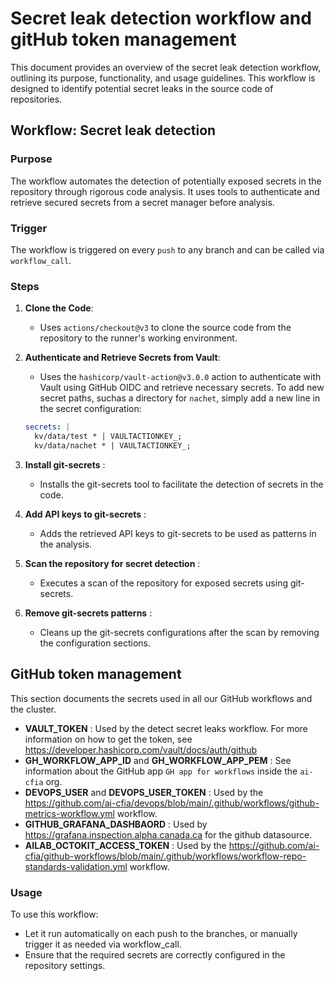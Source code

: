 # Secret leak detection workflow and gitHub token management

This document provides an overview of the secret leak detection workflow,
outlining its purpose, functionality, and usage guidelines. This workflow is
designed to identify potential secret leaks in the source code of repositories.

## Workflow: Secret leak detection

### Purpose

The workflow automates the detection of potentially exposed secrets in the
repository through rigorous code analysis. It uses tools to authenticate and
retrieve secured secrets from a secret manager before analysis.

### Trigger

The workflow is triggered on every `push` to any branch and can be called via
`workflow_call`.

### Steps

1. **Clone the Code**:
   - Uses `actions/checkout@v3` to clone the source code from the repository to
   the runner's working environment.

2. **Authenticate and Retrieve Secrets from Vault**:
   - Uses the `hashicorp/vault-action@v3.0.0` action to authenticate with Vault
   using GitHub OIDC and retrieve necessary secrets. To add new secret paths,
   suchas a directory for `nachet`, simply add a new line in the secret
   configuration:

   ```yaml
   secrets: |
     kv/data/test * | VAULTACTIONKEY_;
     kv/data/nachet * | VAULTACTIONKEY_;
   ```

3. **Install git-secrets** :
    - Installs the git-secrets tool to facilitate the detection of secrets in
    the code.

4. **Add API keys to git-secrets** :
    - Adds the retrieved API keys to git-secrets to be used as patterns in the
    analysis.

5. **Scan the repository for secret detection** :
    - Executes a scan of the repository for exposed secrets using git-secrets.

6. **Remove git-secrets patterns** :
    - Cleans up the git-secrets configurations after the scan by removing the
    configuration sections.

## GitHub token management

This section documents the secrets used in all our GitHub workflows and the
cluster.

- **VAULT_TOKEN** : Used by the detect secret leaks workflow. For more information
on how to get the token, see
<https://developer.hashicorp.com/vault/docs/auth/github>
- **GH_WORKFLOW_APP_ID** and **GH_WORKFLOW_APP_PEM** : See information about the
GitHub app `GH app for workflows` inside the `ai-cfia` org.
- **DEVOPS_USER** and **DEVOPS_USER_TOKEN** : Used by the
<https://github.com/ai-cfia/devops/blob/main/.github/workflows/github-metrics-workflow.yml>
workflow.
- **GITHUB_GRAFANA_DASHBAORD** : Used by <https://grafana.inspection.alpha.canada.ca>
for the github datasource.
- **AILAB_OCTOKIT_ACCESS_TOKEN** : Used by the
<https://github.com/ai-cfia/github-workflows/blob/main/.github/workflows/workflow-repo-standards-validation.yml>
workflow.

### Usage

To use this workflow:

- Let it run automatically on each push to the branches, or manually trigger it as
needed via workflow_call.
- Ensure that the required secrets are correctly configured in the repository settings.
